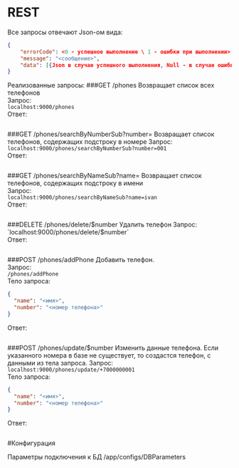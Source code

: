# REST
Все запросы отвечают Json-ом вида:  
```json
{
    "errorCode": <0 - успешное выполнение \ 1 - ошибки при выполнении>,
    "message": "<сообщение>",
    "data": [{Json в случае успешного выполнения, Null - в случае ошибки}]
}
```

Реализованные запросы:
###GET         /phones
Возвращает список всех телефонов  
Запрос:  
`localhost:9000/phones`  
Ответ:  
```json

```

###GET         /phones/searchByNumberSub?number=
Возвращает список телефонов, содержащих подстроку в номере
Запрос:  
`localhost:9000/phones/searchByNumberSub?number=001`  
Ответ:  
```json

```

###GET         /phones/searchByNameSub?name=
Возвращает список телефонов, содержащих подстроку в имени  
Запрос:  
`localhost:9000/phones/searchByNameSub?name=ivan`  
Ответ:  
```json

```

###DELETE      /phones/delete/$number
Удалить телефон  
Запрос:  
`localhost:9000/phones/delete/$number`  
Ответ:  
```json

```

###POST        /phones/addPhone 
Добавить телефон.   
Запрос:  
`/phones/addPhone`  
Тело запроса:  
```json
{
  "name": "<имя>",
  "number": "<номер телефона>"
}
```
Ответ:  
```json

```

###POST        /phones/update/$number
Изменить данные телефона.
Если указанного номера в базе не существует, то создастся телефон, с данными из тела запроса.
Запрос:  
`localhost:9000/phones/update/+7000000001`  
Тело запроса:  
```json
{
  "name": "<имя>",
  "number": "<номер телефона>"
}
```
Ответ:  
```json

```

#Конфигурация

Параметры подключения к БД /app/configs/DBParameters
